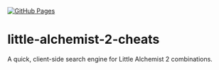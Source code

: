 [![GitHub Pages](https://github.com/manix84/little-alchemist-2-cheats/actions/workflows/main.yml/badge.svg)](https://github.com/manix84/little-alchemist-2-cheats/actions/workflows/main.yml)
# little-alchemist-2-cheats
A quick, client-side search engine for Little Alchemist 2 combinations.
